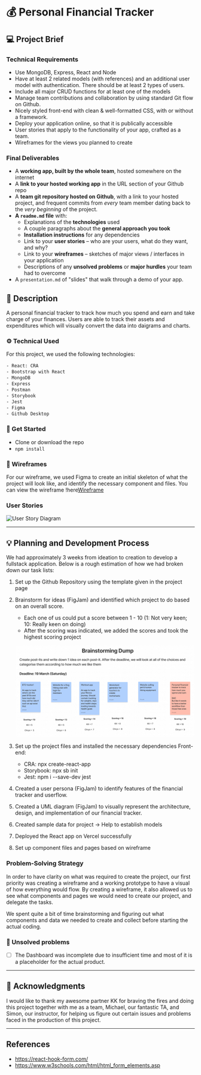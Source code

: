 # 💰 Personal Financial Tracker

## 💻 Project Brief
### Technical Requirements

- Use MongoDB, Express, React and Node
- Have at least 2 related models (with references) and an additional user model with authentication. There should be at least 2 types of users.
- Include all major CRUD functions for at least one of the models
- Manage team contributions and collaboration by using standard Git flow on Github.
- Nicely styled front-end with clean & well-formatted CSS, with or without a framework.
- Deploy your application online, so that it is publically accessible
- User stories that apply to the functionality of your app, crafted as a team.
- Wireframes for the views you planned to create

### Final Deliverables

- A **working app, built by the whole team**, hosted somewhere on the internet
- A **link to your hosted working app** in the URL section of your Github repo
- A **team git repository hosted on Github**, with a link to your hosted project, and frequent commits from _every_ team member dating back to the _very beginning_ of the project.
- **A `readme.md` file** with:
  - Explanations of the **technologies** used
  - A couple paragraphs about the **general approach you took**
  - **Installation instructions** for any dependencies
  - Link to your **user stories** – who are your users, what do they want, and why?
  - Link to your **wireframes** – sketches of major views / interfaces in your application
  - Descriptions of any **unsolved problems** or **major hurdles** your team had to overcome
- A `presentation.md` of "slides" that walk through a demo of your app.

## 📜 Description

A personal financial tracker to track how much you spend and earn and take charge of your finances. Users are able to track their assets and expenditures which will visually convert the data into daigrams and charts. 

### ⚙️ Technical Used
For this project, we used the following technologies:

```
- React: CRA
- Bootstrap with React
- MongoDB
- Express
- Postman
- Storybook
- Jest
- Figma
- Github Desktop
```

### 🚀 Get Started
- Clone or download the repo
- `npm install`

### 📝 Wireframes

For our wireframe, we used Figma to create an initial skeleton of what the project will look like, and identify the necessary component and files. You can view the wireframe !here[Wireframe](https://www.figma.com/file/T4dnXmXGpywDvNKPRQh0ss/Project-3?type=design&node-id=0%3A1&mode=design&t=4ib42sNRdyzkJm20-1)

###  User Stories


![User Story Diagram]()


---

## 💡 Planning and Development Process

We had approximately 3 weeks from ideation to creation to develop a fullstack application. Below is a rough estimation of how we had broken down our task lists:

1. Set up the Github Repository using the template given in the project page

2. Brainstorm for ideas (FigJam) and identified which project to do based on an overall score. 
   - Each one of us could put a score between 1 - 10 (1: Not very keen; 10: Really keen on doing)
   - After the scoring was indicated, we added the scores and took the highest scoring project

   ![Brainstorm Process](https://github.com/chrysaliswoon/financial-tracker/blob/main/README_Assets/Brainstorm%20Process.png?raw=true)

3. Set up the project files and installed the necessary dependencies
   Front-end:
   - CRA: npx create-react-app
   - Storybook: npx sb init
   - Jest: npm i --save-dev jest

4. Created a user persona (FigJam) to identify features of the financial tracker and userflow.

5. Created a UML diagram (FigJam) to visually represent the architecture, design, and implementation of our financial tracker.

6. Created sample data for project -> Help to establish models

7. Deployed the React app on Vercel successfully 

8. Set up component files and pages based on wireframe

### Problem-Solving Strategy

In order to have clarity on what was required to create the project, our first priority was creating a wireframe and a working prototype to have a visual of how everything would flow. By creating a wireframe, it also allowed us to see what components and pages we would need to create our project, and delegate the tasks. 

We spent quite a bit of time brainstorming and figuring out what components and data we needed to create and collect before starting the actual coding. 


### 👾 Unsolved problems

- [ ] The Dashboard was incomplete due to insufficient time and most of it is a placeholder for the actual product.

---

## 👻 Acknowledgments

I would like to thank my awesome partner KK for braving the fires and doing this project together with me as a team, Michael, our fantastic TA, and Simon, our instructor, for helping us figure out certain issues and problems faced in the production of this project.

---

 ## References
 
 - https://react-hook-form.com/
 - https://www.w3schools.com/html/html_form_elements.asp
